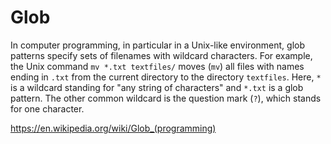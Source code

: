 # Glob

In computer programming, in particular in a Unix-like environment, glob patterns specify sets of filenames with wildcard characters. For example, the Unix command `mv *.txt textfiles/` moves (`mv`) all files with names ending in `.txt` from the current directory to the directory `textfiles`. Here, `*` is a wildcard standing for "any string of characters" and `*.txt` is a glob pattern. The other common wildcard is the question mark (`?`), which stands for one character.

https://en.wikipedia.org/wiki/Glob_(programming)
